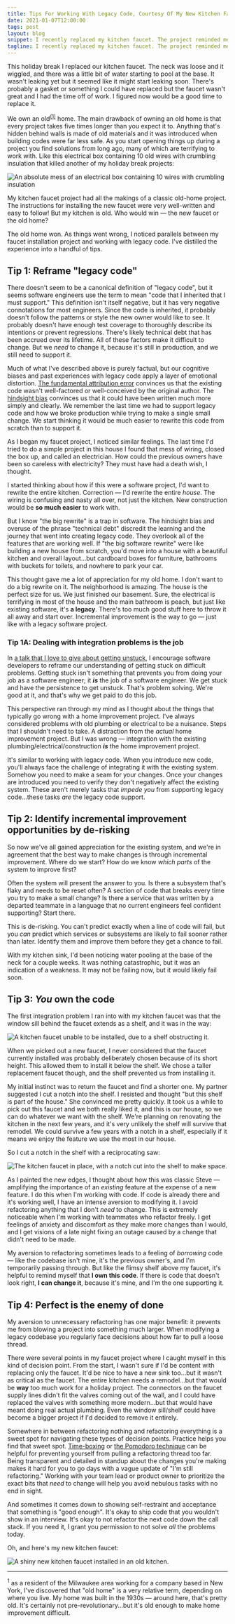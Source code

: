 ```yaml
---
title: Tips For Working With Legacy Code, Courtesy Of My New Kitchen Faucet
date: 2021-01-07T12:00:00
tags: post
layout: blog
snippet: I recently replaced my kitchen faucet. The project reminded me of working with legacy code.
tagline: I recently replaced my kitchen faucet. The project reminded me of working with legacy code.
---
```


This holiday break I replaced our kitchen faucet. The neck was loose and it wiggled, and there was a little bit of water starting to pool at the base. It wasn't leaking yet but it seemed like it might start leaking soon. There's probably a gasket or something I could have replaced but the faucet wasn't great and I had the time off of work. I figured now would be a good time to replace it.

We own an old<sup>[(1)](#footnote-1)</sup> home. The main drawback of owning an old home is that every project takes five times longer than you expect it to. Anything that's hidden behind walls is made of old materials and it was introduced when building codes were far less safe. As you start opening things up during a project you find solutions from long ago, many of which are terrifying to work with. Like this electrical box containing 10 old wires with crumbling insulation that killed another of my holiday break projects:

![An absolute mess of an electrical box containing 10 wires with crumbling insulation](../nightmare-electrical-box.jpg)

My kitchen faucet project had all the makings of a classic old-home project. The instructions for installing the new faucet were very well-written and easy to follow! But my kitchen is old. Who would win — the new faucet or the old home?

The old home won. As things went wrong, I noticed parallels between my faucet installation project and working with legacy code. I've distilled the experience into a handful of tips.

## Tip 1: Reframe "legacy code"

There doesn't seem to be a canonical definition of "legacy code", but it seems software engineers use the term to mean "code that I inherited that I must support." This definition isn't itself negative, but it has very negative connotations for most engineers. Since the code is inherited, it probably doesn't follow the patterns or style the new owner would like to see. It probably doesn't have enough test coverage to thoroughly describe its intentions or prevent regressions. There's likely technical debt that has been accrued over its lifetime. All of these factors make it difficult to change. But we _need_ to change it, because it's still in production, and we still need to support it.

Much of what I've described above is purely factual, but our cognitive biases and past experiences with legacy code apply a layer of emotional distortion. [The fundamental attribution error][fundamental-attribution-error] convinces us that the existing code wasn't well-factored or well-conceived by the original author. The [hindsight bias][hindsight-bias] convinces us that it could have been written much more simply and clearly. We remember the last time we had to support legacy code and how we broke production while trying to make a single small change. We start thinking it would be much easier to rewrite this code from scratch than to support it.

As I began my faucet project, I noticed similar feelings. The last time I'd tried to do a simple project in this house I found that mess of wiring, closed the box up, and called an electrician. How could the previous owners have been so careless with electricity? They must have had a death wish, I thought.

I started thinking about how if this were a software project, I'd want to rewrite the entire kitchen. Correction — I'd rewrite the entire _house_. The wiring is confusing and nasty all over, not just the kitchen. New construction would be **so much easier** to work with.

But I know "the big rewrite" is a trap in software. The hindsight bias and overuse of the phrase "technical debt" discredit the learning and the journey that went into creating legacy code. They overlook all of the features that are working well. If "the big software rewrite" were like building a new house from scratch, you'd move into a house with a beautiful kitchen and overall layout...but cardboard boxes for furniture, bathrooms with buckets for toilets, and nowhere to park your car.

This thought gave me a lot of appreciation for my old home. I don't want to do a big rewrite on it. The neighborhood is amazing. The house is the perfect size for us. We just finished our basement. Sure, the electrical is terrifying in most of the house and the main bathroom is peach, but just like existing software, it's **a legacy**. There's too much good stuff here to throw it all away and start over. Incremental improvement is the way to go — just like with a legacy software project.

### Tip 1A: Dealing with integration problems **is the job**

In [a talk that I love to give about getting unstuck][getting-unstuck], I encourage software developers to reframe our understanding of getting stuck on difficult problems. Getting stuck isn't something that prevents you from doing your job as a software engineer; it _**is**_ the job of a software engineer. We get stuck and have the persistence to get unstuck. That's problem solving. We're good at it, and that's why we get paid to do this job.

This perspective ran through my mind as I thought about the things that typically go wrong with a home improvement project. I've always considered problems with old plumbing or electrical to be a nuisance. Steps that I shouldn't need to take. A distraction from the _actual_ home improvement project. But I was wrong — integration with the existing plumbing/electrical/construction _**is**_ the home improvement project.

It's similar to working with legacy code. When you introduce new code, you'll always face the challenge of integrating it with the existing system. Somehow you need to make a seam for your changes. Once your changes are introduced you need to verify they don't negatively affect the existing system. These aren't merely tasks that _impede you_ from supporting legacy code...these tasks _are_ the legacy code support.

## Tip 2: Identify incremental improvement opportunities by de-risking

So now we've all gained appreciation for the existing system, and we're in agreement that the best way to make changes is through incremental improvement. Where do we start? How do we know _which parts_ of the system to improve first?

Often the system will present the answer to you. Is there a subsystem that's flaky and needs to be reset often? A section of code that breaks every time you try to make a small change? Is there a service that was written by a departed teammate in a language that no current engineers feel confident supporting? Start there.

This is de-risking. You can't predict exactly when a line of code will fail, but you _can_ predict which services or subsystems are likely to fail sooner rather than later. Identify them and improve them before they get a chance to fail.

With my kitchen sink, I'd been noticing water pooling at the base of the neck for a couple weeks. It was nothing catastrophic, but it was an indication of a weakness. It may not be failing now, but it would likely fail soon.

## Tip 3: _You_ own the code

The first integration problem I ran into with my kitchen faucet was that the window sill behind the faucet extends as a shelf, and it was in the way:

![A kitchen faucet unable to be installed, due to a shelf obstructing it.](../shelf-in-the-way.jpg)

When we picked out a new faucet, I never considered that the faucet currently installed was probably deliberately chosen because of its short height. This allowed them to install it below the shelf. We chose a taller replacement faucet though, and the shelf prevented us from installing it.

My initial instinct was to return the faucet and find a shorter one. My partner suggested I cut a notch into the shelf. I resisted and thought "but this shelf is part of the house." She convinced me pretty quickly. It took us a while to pick out this faucet and we both really liked it, and this is _our_ house, so we can do whatever we want with the shelf. We're planning on renovating the kitchen in the next few years, and it's very unlikely the shelf will survive that remodel. We could survive a few years with a notch in a shelf, especially if it means we enjoy the feature we use the most in our house.

So I cut a notch in the shelf with a reciprocating saw:

![The kitchen faucet in place, with a notch cut into the shelf to make space.](../notch.jpg)

As I painted the new edges, I thought about how this was classic Steve — amplifying the importance of an _existing_ feature at the expense of a new feature. I do this when I'm working with code. If code is already there and it's working well, I have an intense aversion to modifying it. I avoid refactoring anything that I don't _need_ to change. This is extremely noticeable when I'm working with teammates who refactor freely. I get feelings of anxiety and discomfort as they make more changes than I would, and I get visions of a late night fixing an outage caused by a change that didn't need to be made.

My aversion to refactoring sometimes leads to a feeling of _borrowing_ code — like the codebase isn't mine, it's the previous owner's, and I'm temporarily passing through. But like the flimsy shelf above my faucet, it's helpful to remind myself that **I own this code**. If there is code that doesn't look right, **I can change it**, because it's mine, and I'm the one supporting it.

## Tip 4: Perfect is the enemy of done

My aversion to unnecessary refactoring has one major benefit: it prevents me from blowing a project into something much larger. When modifying a legacy codebase you regularly face decisions about how far to pull a loose thread.

There were several points in my faucet project where I caught myself in this kind of decision point. From the start, I wasn't sure if I'd be content with replacing only the faucet. It'd be nice to have a new sink too...but it wasn't as critical as the faucet. The entire kitchen needs a remodel...but that would be **way** too much work for a holiday project. The connectors on the faucet supply lines didn't fit the valves coming out of the wall, and I could have replaced the valves with something more modern...but that would have meant doing real actual plumbing. Even the window sill/shelf could have become a bigger project if I'd decided to remove it entirely.

Somewhere in between refactoring nothing and refactoring everything is a sweet spot for navigating these types of decision points. Practice helps you find that sweet spot. [Time-boxing][time-boxing] or [the Pomodoro technique][pomodoro] can be helpful for preventing yourself from pulling a refactoring thread too far. Being transparent and detailed in standup about the changes you're making makes it hard for you to go days with a vague update of "I'm still refactoring." Working with your team lead or product owner to prioritize the exact bits that _need_ to change will help you avoid nebulous tasks with no end in sight.

And sometimes it comes down to showing self-restraint and acceptance that something is "good enough". It's okay to ship code that you wouldn't show in an interview. It's okay to not refactor the next code down the call stack. If you need it, I grant you permission to not solve _all_ the problems today.

Oh, and here's my new kitchen faucet:

![A shiny new kitchen faucet installed in an old kitchen.](../finished-installation.jpg)

---

<a name="footnote-1"></a>
<sup>1</sup> as a resident of the Milwaukee area working for a company based in New York, I've discovered that "old home" is a very relative term, depending on where you live. My home was built in the 1930s — around here, that's pretty old. It's certainly not pre-revolutionary...but it's old enough to make home improvement difficult.

[fundamental-attribution-error]: https://en.wikipedia.org/wiki/Fundamental_attribution_error
[hindsight-bias]: https://en.wikipedia.org/wiki/Hindsight_bias
[getting-unstuck]: https://www.youtube.com/watch?v=3XscuivvUzI
[time-boxing]: https://en.wikipedia.org/wiki/Timeboxing
[pomodoro]: https://en.wikipedia.org/wiki/Pomodoro_Technique
